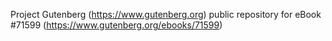 Project Gutenberg (https://www.gutenberg.org) public repository
for eBook #71599 (https://www.gutenberg.org/ebooks/71599)

